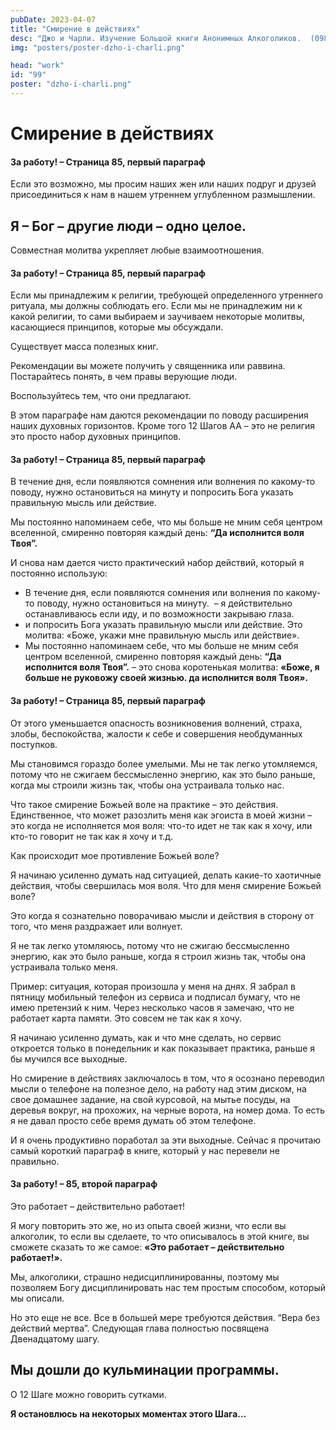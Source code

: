 ```yaml
---
pubDate: 2023-04-07
title: "Cмирение в действиях"
desc: "Джо и Чарли. Изучение Большой книги Анонимных Алкоголиков.  (098)"
img: "posters/poster-dzho-i-charli.png"

head: "work"
id: "99"
poster: "dzho-i-charli.png"
---
```


# Cмирение в действиях

#### За работу! – Страница 85, первый параграф

Если это возможно, мы просим наших жен или наших подруг и друзей присоединиться к нам в нашем утреннем углубленном размышлении.

## Я – Бог – другие люди – одно целое.

Совместная молитва укрепляет любые взаимоотношения.

#### За работу! – Страница 85, первый параграф

Если мы принадлежим к религии, требующей определенного утреннего ритуала, мы должны соблюдать его. Если мы не принадлежим ни к какой религии, то сами выбираем и заучиваем некоторые молитвы, касающиеся принципов, которые мы обсуждали.

Существует масса полезных книг.

Рекомендации вы можете получить у священника или раввина. Постарайтесь понять, в чем правы верующие люди.

Воспользуйтесь тем, что они предлагают.

В этом параграфе нам даются рекомендации по поводу расширения наших духовных горизонтов. Кроме того 12 Шагов АА – это не религия это просто набор духовных принципов.

#### За работу! – Страница 85, первый параграф

В течение дня, если появляются сомнения или волнения по какому-то поводу, нужно остановиться на минуту и попросить Бога указать правильную мысль или действие.

Мы постоянно напоминаем себе, что мы больше не мним себя центром вселенной, смиренно повторяя каждый день: **“Да исполнится воля Твоя”.**

И снова нам дается чисто практический набор действий, который я постоянно использую:

- В течение дня, если появляются сомнения или волнения по какому-то поводу, нужно остановиться на минуту.  – я действительно останавливаюсь если иду, и по возможности закрываю глаза.
- и попросить Бога указать правильную мысли или действие. Это молитва: «Боже, укажи мне правильную мысль или действие».
- Мы постоянно напоминаем себе, что мы больше не мним себя центром вселенной, смиренно повторяя каждый день: **“Да исполнится воля Твоя”.** – это снова коротенькая молитва: **«Боже, я больше не руковожу своей жизнью. **да** исполнится воля Твоя».**

#### За работу! – Страница 85, первый параграф

От этого уменьшается опасность возникновения волнений, страха, злобы, беспокойства, жалости к себе и совершения необдуманных поступков.

Мы становимся гораздо более умелыми. Мы не так легко утомляемся, потому что не сжигаем бессмысленно энергию, как это было раньше, когда мы строили жизнь так, чтобы она устраивала только нас.

Что такое смирение Божьей воле на практике – это действия. Единственное, что может разозлить меня как эгоиста в моей жизни – это когда не исполняется моя воля: что-то идет не так как я хочу, или кто-то говорит не так как я хочу и т.д.

Как происходит мое противление Божьей воле?

Я начинаю усиленно думать над ситуацией, делать какие-то хаотичные действия, чтобы свершилась моя воля. Что для меня смирение Божьей воле?

Это когда я сознательно поворачиваю мысли и действия в сторону от того, что меня раздражает или волнует.

Я не так легко утомляюсь, потому что не сжигаю бессмысленно энергию, как это было раньше, когда я строил жизнь так, чтобы она устраивала только меня.

Пример: ситуация, которая произошла у меня на днях. Я забрал в пятницу мобильный телефон из сервиса и подписал бумагу, что не имею претензий к ним. Через несколько часов я замечаю, что не работает карта памяти. Это совсем не так как я хочу.

Я начинаю усиленно думать, как и что мне сделать, но сервис откроется только в понедельник и как показывает практика, раньше я бы мучился все выходные.

Но смирение в действиях заключалось в том, что я осознано переводил мысли о телефоне на полезное дело, на работу над этим диском, на свое домашнее задание, на свой курсовой, на мытье посуды, на деревья вокруг, на прохожих, на черные ворота, на номер дома. То есть я не давал просто себе время думать об этом телефоне.

И я очень продуктивно поработал за эти выходные.
Сейчас я прочитаю самый короткий параграф в книге, который у нас перевели не правильно.

#### За работу! – 85, второй параграф

Это работает – действительно работает!

Я могу повторить это же, но из опыта своей жизни, что если вы алкоголик, то если вы сделаете, то что описывалось в этой книге, вы сможете сказать то же самое: **«Это работает – действительно работает!».**

Мы, алкоголики, страшно недисциплинированны, поэтому мы позволяем Богу дисциплинировать нас тем простым способом, который мы описали.

Но это еще не все. Все в большей мере требуются действия. “Вера без действий мертва”. Следующая глава полностью посвящена Двенадцатому шагу.

## Мы дошли до кульминации программы.

О 12 Шаге можно говорить сутками.

**Я остановлюсь на некоторых моментах этого Шага…**
